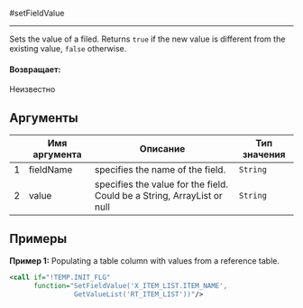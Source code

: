 #setFieldValue

---

Sets the value of a filed. Returns `true` if the new value is different from the existing value, `false` otherwise.

#### Возвращает:

Неизвестно

## Аргументы

|  | Имя аргумента | Описание | Тип значения |
| --- | --- | --- | --- |
| 1 | fieldName | specifies the name of the field. | `String` |
| 2 | value | specifies the value for the field. Could be a String, ArrayList or null | `String` |

## Примеры

**Пример 1:** Populating a table column with values from a reference table.
```xml
<call if="!TEMP.INIT_FLG"
      function="SetFieldValue('X_ITEM_LIST.ITEM_NAME',
                GetValueList('RT_ITEM_LIST'))"/>
```

